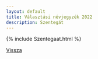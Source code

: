 ```yaml
---
layout: default
title: Választási névjegyzék 2022
description: Szentegát
---
```


{% include Szentegaat.html %}

[Vissza](./)